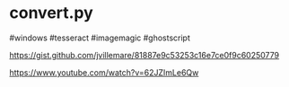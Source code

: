 # convert.py
#windows #tesseract #imagemagic #ghostscript 


https://gist.github.com/jvillemare/81887e9c53253c16e7ce0f9c60250779

https://www.youtube.com/watch?v=62JZImLe6Qw